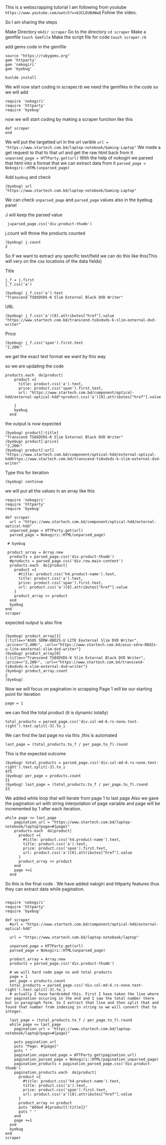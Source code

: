 This is a webscrapping tutorial I am following from youtube `https://www.youtube.com/watch?v=b3CLEUBdWwQ`
Follow the video.

So I am sharing the steps

Make Directory
`mkdir scraper`
Go to the directory
`cd scraper`
Make a gemfile
`touch Gemfile`
Make the script file for code
`touch scraper.rb`

add gems code in the gemfile

```
source "https://rubygems.org"
gem 'httparty'
gem 'nokogiri'
gem 'byebug'
```
`bunlde install`

We will now start coding in scraper.rb
we need the gemfiles in the code so we will add
```
require 'nokogiri'
require 'httparty'
require 'byebug'
```
now we will start coding by making a scraper function like this

```
def scraper
end
```

We will put the targetted url in the url varible
`url = "https://www.startech.com.bd/laptop-notebook/Gaming-Laptop"`
We made a get request to that to that url and get the raw html back from it
`unparsed_page = HTTParty.get(url)`
With the help of nokogiri we parsed that html into a format that we can extract data from it
`parsed_page = Nokogiri::HTML(unparsed_page)`


Add `byebug` and check
```
(byebug) url
"https://www.startech.com.bd/laptop-notebook/Gaming-Laptop"

```
We can check `unparsed_page` and `parsed_page` values also in the byebug panel

J will keep the parsed value
```
 j=parsed_page.css('div.product-thumb')

```
j.count will throw the products counted
```
(byebug) j.count
2

```
So if we want to extract any specific text/field we can do this like this(This will very on the css locations of the data fields)

Title
```
j_f = j.first
j_f.css('a')

(byebug) j_f.css('a').text
"Transcend TS8XDVDS-K Slim External Black DVD Writer"
```
URL
```
(byebug) j_f.css('a')[0].attributes["href"].value
"https://www.startech.com.bd/transcend-ts8xdvds-k-slim-external-dvd-writer"
```
Price
```
(byebug) j_f.css('span').first.text
"2,200৳"
```


we get the exact text format we want by this way

so we are updating the code
```
products.each  do|product|
    product ={
      title: product.css('a').text,
      price: product.css('span').first.text,
      url: "https://www.startech.com.bd/component/optical-hdd/external-optical-hdd"+product.css('a')[0].attributes["href"].value

    }
    byebug
  end
```

the output is now expected
```
(byebug) product[:title]
"Transcend TS8XDVDS-K Slim External Black DVD Writer"
(byebug) product[:price]
"2,200৳"
(byebug) product[:url]
"https://www.startech.com.bd/component/optical-hdd/external-optical-hddhttps://www.startech.com.bd/transcend-ts8xdvds-k-slim-external-dvd-writer"

```
Type this for iteration
```
(byebug) continue
```


we will put all the values in an array like this
```
require 'nokogiri'
require 'httparty'
require 'byebug'

def scraper
  url = "https://www.startech.com.bd/component/optical-hdd/external-optical-hdd"
  unparsed_page = HTTParty.get(url)
  parsed_page = Nokogiri::HTML(unparsed_page)

 # byebug

 product_array = Array.new
  products = parsed_page.css('div.product-thumb')
  #products = parsed_page.css('div.row.main-content')
  products.each  do|product|
    product ={
      #title: product.css('h4.product-name').text,
      title: product.css('a').text,
      price: product.css('span').first.text,
      url: product.css('a')[0].attributes["href"].value
    }
    product_array << product
  end
  byebug
end
scraper

```
expected output is also fine
```

(byebug) product_array[1]
{:title=>"ASUS SDRW-08D2S-U LITE Eexternal Slim DVD Writer", :price=>"2,400৳", :url=>"https://www.startech.com.bd/asus-sdrw-08d2s-u-lite-eexternal-slim-dvd-writer"}
(byebug) product_array[0]
{:title=>"Transcend TS8XDVDS-K Slim External Black DVD Writer", :price=>"2,200৳", :url=>"https://www.startech.com.bd/transcend-ts8xdvds-k-slim-external-dvd-writer"}
(byebug) product_array.count
2
(byebug)

```


Now we will focus on pagination in scrapping
Page 1 will be our starting point for iteration
```
page = 1
```
we can find the total product (it is dynamic totally)
```
total_products = parsed_page.css('div.col-md-6.rs-none.text-right').text.split[-3].to_i
```

We can find the last page no via this ,this is automated
```
last_page = (total_products.to_f / per_page.to_f).round
```

This is the expected outcome
```
(byebug) total_products = parsed_page.css('div.col-md-6.rs-none.text-right').text.split[-3].to_i
475
(byebug) per_page = products.count
21
(byebug) last_page = (total_products.to_f / per_page.to_f).round
23

```

We added while loop that will iterate from page 1 to last page
Also we gave the pagination url with string interpolation of page variable and page will be incremented by 1 after each iteration.
```
while page <= last_page
    pagination_url = "https://www.startech.com.bd/laptop-notebook/laptop?page=#{page}"
    products.each  do|product|
      product ={
        #title: product.css('h4.product-name').text,
        title: product.css('a').text,
        price: product.css('span').first.text,
        url: product.css('a')[0].attributes["href"].value
      }
      product_array << product
    end
    page +=1
  end
```



So this is the final code . We have added nakigiri and httparty features thus they can extract data while pagination.
```

require 'nokogiri'
require 'httparty'
require 'byebug'

def scraper
  #url = "https://www.startech.com.bd/component/optical-hdd/external-optical-hdd"

  url = "https://www.startech.com.bd/laptop-notebook/laptop"

  unparsed_page = HTTParty.get(url)
  parsed_page = Nokogiri::HTML(unparsed_page)

  product_array = Array.new
  products = parsed_page.css('div.product-thumb')

  # we will hard code page no and total products
  page = 1
  per_page = products.count
  total_products = parsed_page.css('div.col-md-6.rs-none.text-right').text.split[-3].to_i
  # actually I have hardcoded this. First I have taken the line where our pagination occuring in the end and I saw the total number there but in paragraph form. So I extract that line and then split that and found that number from indexing in string so we will convert that to integer.

  last_page = (total_products.to_f / per_page.to_f).round
  while page <= last_page
    pagination_url = "https://www.startech.com.bd/laptop-notebook/laptop?page=#{page}"

    puts pagination_url
    puts "Page: #{page}"
    puts " "
    pagination_unparsed_page = HTTParty.get(pagination_url)
    pagination_parsed_page = Nokogiri::HTML(pagination_unparsed_page)
    pagination_products = pagination_parsed_page.css('div.product-thumb')
    pagination_products.each  do|product|
      product ={
        #title: product.css('h4.product-name').text,
        title: product.css('a').text,
        price: product.css('span').first.text,
        url: product.css('a')[0].attributes["href"].value
      }
      product_array << product
      puts "Added #{product[:title]}"
      puts " "
    end
    page +=1
  end
  byebug
end
scraper


```
